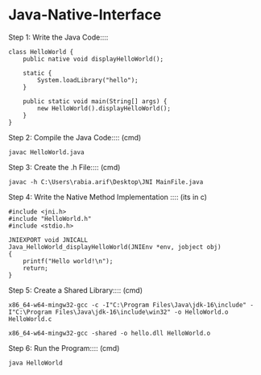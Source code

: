 # Java-Native-Interface


Step 1: Write the Java Code::::

```
class HelloWorld {
    public native void displayHelloWorld();

    static {
        System.loadLibrary("hello");
    }
    
    public static void main(String[] args) {
        new HelloWorld().displayHelloWorld();
    }
}
```
Step 2: Compile the Java Code:::: (cmd)
```
javac HelloWorld.java
```


Step 3: Create the .h File:::: (cmd)
```
javac -h C:\Users\rabia.arif\Desktop\JNI MainFile.java
```


Step 4: Write the Native Method Implementation :::: (its in c)

```
#include <jni.h>
#include "HelloWorld.h"
#include <stdio.h>

JNIEXPORT void JNICALL 
Java_HelloWorld_displayHelloWorld(JNIEnv *env, jobject obj) 
{
    printf("Hello world!\n");
    return;
}
```



Step 5: Create a Shared Library:::: (cmd)

```
x86_64-w64-mingw32-gcc -c -I"C:\Program Files\Java\jdk-16\include" -I"C:\Program Files\Java\jdk-16\include\win32" -o HelloWorld.o HelloWorld.c

x86_64-w64-mingw32-gcc -shared -o hello.dll HelloWorld.o
```


Step 6: Run the Program:::: (cmd)
```
java HelloWorld
```
